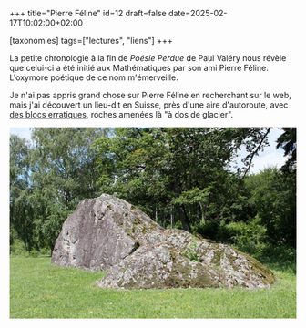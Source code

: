 +++
title="Pierre Féline"
id=12
draft=false
date=2025-02-17T10:02:00+02:00

[taxonomies]
tags=["lectures", "liens"]
+++

La petite chronologie à la fin de _Poésie Perdue_ de Paul Valéry nous révèle que celui-ci a été initié aux Mathématiques par son ami Pierre Féline. L'oxymore poétique de ce nom m'émerveille.

<!-- more -->

Je n'ai pas appris grand chose sur Pierre Féline en recherchant sur le web, mais j'ai découvert un lieu-dit en Suisse, près d'une aire d'autoroute, avec [des blocs erratiques](https://www.visinand.ch/Blocs_erratiques/Vaud/Crans-Pierre_Feline/Crans-Pierre_Feline.htm), roches amenées là "à dos de glacier".

![Pierre féline](pierreFeline.jpeg)
